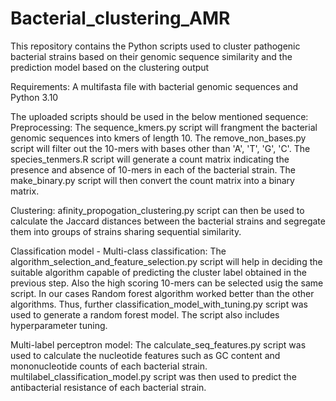 # Bacterial_clustering_AMR
This repository contains the Python scripts used to cluster pathogenic bacterial strains based on their genomic sequence similarity and the prediction model based on the clustering output

Requirements:
A multifasta file with bacterial genomic sequences and 
Python 3.10

The uploaded scripts should be used in the below mentioned sequence:
Preprocessing:
The sequence_kmers.py script will frangment the bacterial genomic sequences into kmers of length 10.
The remove_non_bases.py script will filter out the 10-mers with bases other than 'A', 'T', 'G', 'C'.
The species_tenmers.R script will generate a count matrix indicating the presence and absence of 10-mers in each of the bacterial strain.
The make_binary.py script will then convert the count matrix into a binary matrix.

Clustering:
afinity_propogation_clustering.py script can then be used to calculate the Jaccard distances between the bacterial strains and segregate them into groups of strains sharing sequential similarity.

Classification model - Multi-class classification:
The algorithm_selection_and_feature_selection.py script will help in deciding the suitable algorithm capable of predicting the cluster label obtained in the previous step. Also the high scoring 10-mers can be selected usig the same script.
In our cases Random forest algorithm worked better than the other algorithms. Thus, further classification_model_with_tuning.py script was used to generate a random forest model. The script also includes hyperparameter tuning.

Multi-label perceptron model:
The calculate_seq_features.py script was used to calculate the nucleotide features such as GC content and mononucleotide counts of each bacterial strain.
multilabel_classification_model.py script was then used to predict the antibacterial resistance of each bacterial strain.



